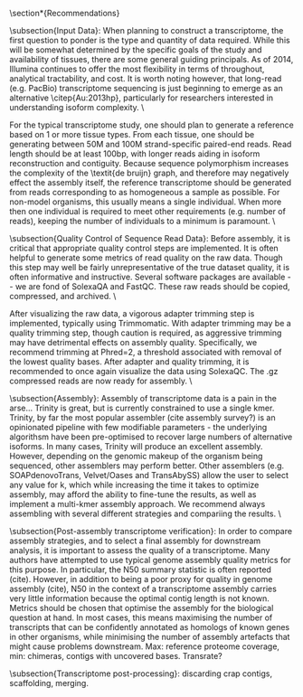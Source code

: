 \section*{Recommendations}

\subsection{Input Data}: When planning to construct a transcriptome, the first question to ponder is the type and quantity of data required. While this will be somewhat determined by the specific goals of the study and availability of tissues, there are some general guiding principals. As of 2014, Illumina continues to offer the most flexibility in terms of throughout, analytical tractability, and cost. It is worth noting however, that long-read (e.g. PacBio) transcriptome sequencing is just beginning to emerge as an alternative \citep{Au:2013hp}, particularly for researchers interested in understanding isoform complexity. \\

For the typical transcriptome study, one should plan to generate a reference based on 1 or more tissue types. From each tissue, one should be generating between 50M and 100M strand-specific paired-end reads. Read length should be at least 100bp, with longer reads aiding in isoform reconstruction and contiguity. Because sequence polymorphism increases the complexity of the \textit{de bruijn} graph, and therefore may negatively effect the assembly itself, the reference transcriptome should be generated from reads corresponding to as homogeneous a sample as possible. For non-model organisms, this usually means a single individual. When more then one individual is required to meet other requirements (e.g. number of reads), keeping the number of individuals to a minimum is paramount. \\

\subsection{Quality Control of Sequence Read Data}: Before assembly, it is critical that appropriate quality control steps are implemented. It is often helpful to generate some metrics of read quality on the raw data. Though this step may well be fairly unrepresentative of the true dataset quality, it is often informative and instructive. Several software packages are available -- we are fond of SolexaQA and FastQC. These raw reads should be copied, compressed, and archived. \\

After visualizing the raw data, a vigorous adapter trimming step is implemented, typically using Trimmomatic. With adapter trimming may be a quality trimming step, though caution is required, as aggressive trimming may have detrimental effects on assembly quality. Specifically, we recommend trimming at Phred=2, a threshold associated with removal of the lowest quality bases. After adapter and quality trimming, it is recommended to once again visualize the data using SolexaQC. The .gz compressed reads are now ready for assembly. \\

\subsection{Assembly}: Assembly of transcriptome data is a pain in the arse... Trinity is great, but is currently constrained to use a single kmer. Trinity, by far the most popular assembler (cite assembly survey?) is an opinionated pipeline with few modifiable parameters - the underlying algorithsm have been pre-optimised to recover large numbers of alternative isoforms. In many cases, Trinity will produce an excellent assembly. However, depending on the genomic makeup of the organism being sequenced, other assemblers may perform better. Other assemblers (e.g. SOAPdenovoTrans, Velvet/Oases and TransAbySS) allow the user to select any value for k, which while increasing the time it takes to optimize assembly, may afford the ability to fine-tune the results, as well as implement a multi-kmer assembly approach. We recommend always assembling with several different strategies and compariing the results. \\

\subsection{Post-assembly transcriptome verification}: In order to compare assembly strategies, and to select a final assembly for downstream analysis, it is important to assess the quality of a transcriptome. Many authors have attempted to use typical genome assembly quality metrics for this purpose. In particular, the N50 summary statistic is often reported (cite). However, in addition to being a poor proxy for quality in genome assembly (cite), N50 in the context of a transcriptome assembly carries very little information because the optimal contig length is not known. Metrics should be chosen that optimise the assembly for the biological question at hand. In most cases, this means maximising the number of transcripts that can be confidently annotated as homologs of known genes in other organisms, while minimising the number of assembly artefacts that might cause problems downstream. Max: reference proteome coverage, min: chimeras, contigs with uncovered bases. Transrate?

\subsection{Transcriptome post-processing}: discarding crap contigs, scaffolding, merging.